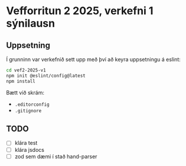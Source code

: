 # Vefforritun 2 2025, verkefni 1 sýnilausn

## Uppsetning

Í grunninn var verkefnið sett upp með því að keyra uppsetningu á eslint:

```bash
cd vef2-2025-v1
npm init @eslint/config@latest
npm install
```

Bætt við skrám:

- `.editorconfig`
- `.gitignore`

## TODO

- [ ] klára test
- [ ] klára jsdocs
- [ ] zod sem dæmi í stað hand-parser
